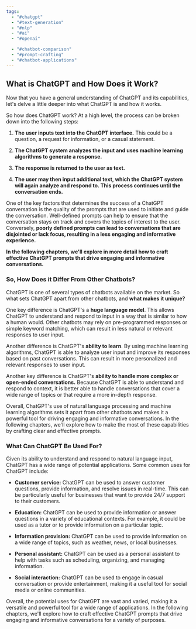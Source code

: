 ```yaml
---
tags:
  - "#chatgpt"
  - "#text-generation"
  - "#nlp"
  - "#ai"
  - "#openai"

  - "#chatbot-comparison"
  - "#prompt-crafting"
  - "#chatbot-applications"
---
```

## What is ChatGPT and How Does it Work?

Now that you have a general understanding of ChatGPT and its capabilities, let's delve a little deeper into what ChatGPT is and how it works.

So how does ChatGPT work? At a high level, the process can be broken down into the following steps:

1. **The user inputs text into the ChatGPT interface.** This could be a question, a request for information, or a casual statement.
    
2. **The ChatGPT system analyzes the input and uses machine learning algorithms to generate a response.**
    
3. **The response is returned to the user as text.**
    
4. **The user may then input additional text, which the ChatGPT system will again analyze and respond to. This process continues until the conversation ends.**
    

One of the key factors that determines the success of a ChatGPT conversation is the quality of the prompts that are used to initiate and guide the conversation. Well-defined prompts can help to ensure that the conversation stays on track and covers the topics of interest to the user. Conversely, **poorly defined prompts can lead to conversations that are disjointed or lack focus, resulting in a less engaging and informative experience.**

**In the following chapters, we'll explore in more detail how to craft effective ChatGPT prompts that drive engaging and informative conversations.**

### So, How Does it Differ From Other Chatbots?

ChatGPT is one of several types of chatbots available on the market. So what sets ChatGPT apart from other chatbots, and **what makes it unique?**

One key difference is ChatGPT's a **huge language model**. This allows ChatGPT to understand and respond to input in a way that is similar to how a human would. Other chatbots may rely on pre-programmed responses or simple keyword matching, which can result in less natural or relevant responses to user input.

Another difference is ChatGPT's **ability to learn**. By using machine learning algorithms, ChatGPT is able to analyze user input and improve its responses based on past conversations. This can result in more personalized and relevant responses to user input.

Another key difference is ChatGPT's **ability to handle more complex or open-ended conversations.** Because ChatGPT is able to understand and respond to context, it is better able to handle conversations that cover a wide range of topics or that require a more in-depth response.

Overall, ChatGPT's use of natural language processing and machine learning algorithms sets it apart from other chatbots and makes it a powerful tool for driving engaging and informative conversations. In the following chapters, we'll explore how to make the most of these capabilities by crafting clear and effective prompts.

### What Can ChatGPT Be Used For?

Given its ability to understand and respond to natural language input, ChatGPT has a wide range of potential applications. Some common uses for ChatGPT include:

- **Customer service:** ChatGPT can be used to answer customer questions, provide information, and resolve issues in real-time. This can be particularly useful for businesses that want to provide 24/7 support to their customers.
    
- **Education:** ChatGPT can be used to provide information or answer questions in a variety of educational contexts. For example, it could be used as a tutor or to provide information on a particular topic.
    
- **Information provision:** ChatGPT can be used to provide information on a wide range of topics, such as weather, news, or local businesses.
    
- **Personal assistant:** ChatGPT can be used as a personal assistant to help with tasks such as scheduling, organizing, and managing information.
    
- **Social interaction:** ChatGPT can be used to engage in casual conversation or provide entertainment, making it a useful tool for social media or online communities.
    

Overall, the potential uses for ChatGPT are vast and varied, making it a versatile and powerful tool for a wide range of applications. In the following chapters, we'll explore how to craft effective ChatGPT prompts that drive engaging and informative conversations for a variety of purposes.